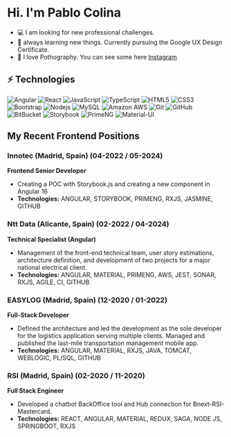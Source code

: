 # Hi. I'm Pablo Colina

 
- 💻 I am looking for new professional challenges.  
- 🌱 always learning new things. Currently pursuing the Google UX Design Certificate.
- 🔭 I love Pothography. You can see some here [Instagram](https://instagram.com/pabloangelcolina)

## ⚡ Technologies
![Angular](https://img.shields.io/badge/-Angular-black?logo=angular&style=flat&logoColor=red)
![React](https://img.shields.io/badge/-React-black?style=flate&logo=react)
![JavaScript](https://img.shields.io/badge/-JavaScript-black?style=flat&logo=javascript)
![TypeScript](https://img.shields.io/badge/-Typescript-black?style=flate&logo=typescript)
![HTML5](https://img.shields.io/badge/-HTML5-E34F26?style=flat-square&logo=html5&logoColor=white)
![CSS3](https://img.shields.io/badge/-CSS3-1572B6?style=flat&logo=css3)
![Bootstrap](https://img.shields.io/badge/-Bootstrap-563D7C?style=flat&logo=bootstrap)
![Nodejs](https://img.shields.io/badge/-Nodejs-black?style=flat&logo=Node.js)
![MySQL](https://img.shields.io/badge/-MySQL-black?style=flat&logo=mysql)
![Amazon AWS](https://img.shields.io/badge/Amazon%20AWS-232F3E?style=flat&logo=amazon-aws)
![Git](https://img.shields.io/badge/-Git-black?style=flat&logo=git)
![GitHub](https://img.shields.io/badge/-GitHub-181717?style=flat&logo=github)
![BitBucket](https://img.shields.io/badge/-BitBucket-darkblue?style=flate&logo=bitbucket)
![Storybook](https://img.shields.io/badge/-Storybook-FF4785?style=flat&logo=storybook&logoColor=green)
![PrimeNG](https://img.shields.io/badge/-PrimeNG-42A5F5?style=flat&logo=primeng)
![Material-UI](https://img.shields.io/badge/-Material--UI-0081CB?style=flat&logo=material-ui)


## My Recent Frontend Positions

### Innotec (Madrid, Spain) (04-2022 / 05-2024)
**Frontend Senior Developer**
- Creating a POC with Storybook.js and creating a new component in Angular 16
- **Technologies:** ANGULAR, STORYBOOK, PRIMENG, RXJS, JASMINE,  GITHUB
  
### Ntt Data (Alicante, Spain) (02-2022 / 04-2024)
**Technical Specialist (Angular)**
- Management of the front-end technical team, user story estimations, architecture definition, and development of two projects for a major national electrical client.
- **Technologies:** ANGULAR, MATERIAL, PRIMENG, AWS, JEST, SONAR, RXJS, AGILE, CI, GITHUB
 
### EASYLOG (Madrid, Spain) (12-2020 / 01-2022)
**Full-Stack Developer**
- Defined the architecture and led the development as the sole developer for the logistics application serving multiple clients. Managed and published the last-mile transportation management mobile app.
- **Technologies:** ANGULAR, MATERIAL, RXJS, JAVA, TOMCAT, WEBLOGIC, PL/SQL, GITHUB
 
### RSI (Madrid, Spain) (02-2020 / 11-2020)
**Full Stack Engineer**
- Developed a chatbot BackOffice tool and Hub connection for Bnext-RSI-Mastercard.
- **Technologies:** REACT, ANGULAR, MATERIAL, REDUX, SAGA, NODE JS, SPRINGBOOT, RXJS

 

